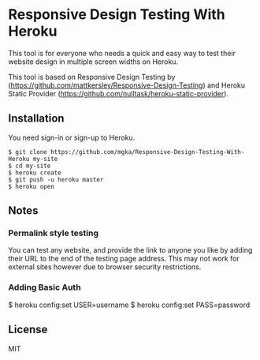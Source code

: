 # Responsive Design Testing With Heroku

This tool is for everyone who needs a quick and easy way to test their website design in multiple screen widths on Heroku.

This tool is based on Responsive Design Testing by (https://github.com/mattkersley/Responsive-Design-Testing) and Heroku Static Provider (https://github.com/nulltask/heroku-static-provider).


## Installation

You need sign-in or sign-up to Heroku.

    $ git clone https://github.com/mgka/Responsive-Design-Testing-With-Heroku my-site
    $ cd my-site
    $ heroku create
    $ git push -u heroku master
    $ heroku open

## Notes

###  Permalink style testing
You can test any website, and provide the link to anyone you like by adding their URL to the end of the testing page address. This may not work for external sites however due to browser security restrictions.

### Adding Basic Auth

  $ heroku config:set USER=username
  $ heroku config:set PASS=password

## License

MIT
